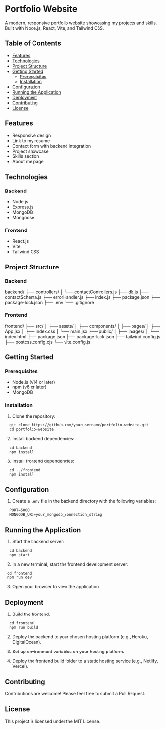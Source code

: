 # Portfolio Website

A modern, responsive portfolio website showcasing my projects and skills. Built with Node.js, React, Vite, and Tailwind CSS.

## Table of Contents

- [Features](#features)
- [Technologies](#technologies)
- [Project Structure](#project-structure)
- [Getting Started](#getting-started)
  - [Prerequisites](#prerequisites)
  - [Installation](#installation)
- [Configuration](#configuration)
- [Running the Application](#running-the-application)
- [Deployment](#deployment)
- [Contributing](#contributing)
- [License](#license)

## Features

- Responsive design
- Link to my resume
- Contact form with backend integration
- Project showcase
- Skills section
- About me page

## Technologies

### Backend
- Node.js
- Express.js
- MongoDB
- Mongoose

### Frontend
- React.js
- Vite
- Tailwind CSS

## Project Structure

### Backend

backend/
├── controllers/
│   └── contactControllers.js
├── db.js
├── contactSchema.js
├── errorHandler.js
├── index.js
├── package.json
├── package-lock.json
├── .env
└── .gitignore

### Frontend

frontend/
├── src/
│   ├── assets/
│   ├── components/
│   ├── pages/
│   ├── App.jsx
│   ├── index.css
│   └── main.jsx
├── public/
│   ├── images/
│   └── index.html
├── package.json
├── package-lock.json
├── tailwind.config.js
├── postcss.config.cjs
└── vite.config.js

## Getting Started

### Prerequisites

- Node.js (v14 or later)
- npm (v6 or later)
- MongoDB

### Installation

1. Clone the repository:
  ```
    git clone https://github.com/yourusername/portfolio-website.git
    cd portfolio-website
  ```

2. Install backend dependencies:
  ```
    cd backend
    npm install
  ```

3. Install frontend dependencies:
  ```
    cd ../frontend
    npm install
  ```

## Configuration

1. Create a `.env` file in the backend directory with the following variables:
  ```
    PORT=5000
    MONGODB_URI=your_mongodb_connection_string
  ```

## Running the Application

1. Start the backend server:
  ```
    cd backend
    npm start
  ```

2. In a new terminal, start the frontend development server:
  ```
   cd frontend
   npm run dev
  ```

3. Open your browser to view the application.

## Deployment

1. Build the frontend:
  ```
    cd frontend
    npm run build
  ```

2. Deploy the backend to your chosen hosting platform (e.g., Heroku, DigitalOcean).

3. Set up environment variables on your hosting platform.

4. Deploy the frontend build folder to a static hosting service (e.g., Netlify, Vercel).

## Contributing

Contributions are welcome! Please feel free to submit a Pull Request.

## License

This project is licensed under the MIT License.
